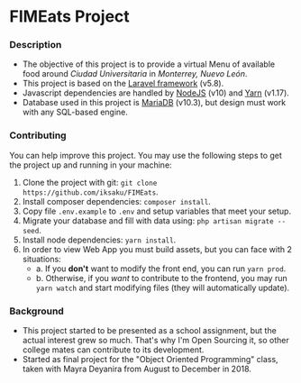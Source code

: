 # FIMEats Project

### Description

- The objective of this project is to provide a virtual Menu of available food around _Ciudad Universitaria_ in _Monterrey, Nuevo León_.
- This project is based on the [Laravel framework](https://laravel.com/) (v5.8).
- Javascript dependencies are handled by [NodeJS](https://nodejs.org/en/) (v10) and [Yarn](https://yarnpkg.com/en/) (v1.17).
- Database used in this project is [MariaDB](https://mariadb.org/) (v10.3), but design must work with any SQL-based engine.

### Contributing
You can help improve this project. You may use the following steps to get the project up and running in your machine:
1. Clone the project with git: `git clone https://github.com/iksaku/FIMEats`.
2. Install composer dependencies: `composer install`.
3. Copy file `.env.example` to `.env` and setup variables that meet your setup.
4. Migrate your database and fill with data using: `php artisan migrate --seed`.
5. Install node dependencies: `yarn install`.
6. In order to view Web App you must build assets, but you can face with 2 situations:
    - a. If you **don't** want to modify the front end, you can run `yarn prod`.
    - b. Otherwise, if you *want* to contribute to the frontend, you may run `yarn watch` and start modifying files (they will automatically update).

### Background
- This project started to be presented as a school assignment, but the actual interest grew so much. That's why I'm Open Sourcing it, so other college mates can contribute to its development.
- Started as final project for the "Object Oriented Programming" class, taken with Mayra Deyanira from August to December in 2018.
